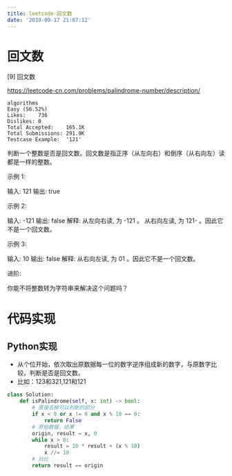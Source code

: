 ```yaml
---
title: leetcode-回文数
date: '2019-09-17 21:07:12'
---
```


# 回文数

[9] 回文数

https://leetcode-cn.com/problems/palindrome-number/description/

```
algorithms
Easy (56.52%)
Likes:    736
Dislikes: 0
Total Accepted:    165.1K
Total Submissions: 291.9K
Testcase Example:  '121'
```

判断一个整数是否是回文数。回文数是指正序（从左向右）和倒序（从右向左）读都是一样的整数。

示例 1:

输入: 121
输出: true


示例 2:

输入: -121
输出: false
解释: 从左向右读, 为 -121 。 从右向左读, 为 121- 。因此它不是一个回文数。


示例 3:

输入: 10
输出: false
解释: 从右向左读, 为 01 。因此它不是一个回文数。


进阶:

你能不将整数转为字符串来解决这个问题吗？

# 代码实现

## Python实现

 - 从个位开始，依次取出原数据每一位的数字逆序组成新的数字，与原数字比较，判断是否是回文数。
 - 比如：123和321,121和121

```python
class Solution:
    def isPalindrome(self, x: int) -> bool:
        # 直接去掉可以判断的部分
        if x < 0 or x != 0 and x % 10 == 0:
            return False
        # 原始数据，结果
        origin, result = x, 0
        while x > 0:
            result = 10 * result + (x % 10)
            x //= 10
        # 对比
        return result == origin
```